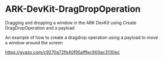 # ARK-DevKit-DragDropOperation
Dragging and dropping a window in the ARK DevKit using Create DragDropOperation and a payload

An example of how to create a dragdrop operation using a payload to move a window around the screen

https://gyazo.com/c9270a72fb40f95afffec900ac3130ec
